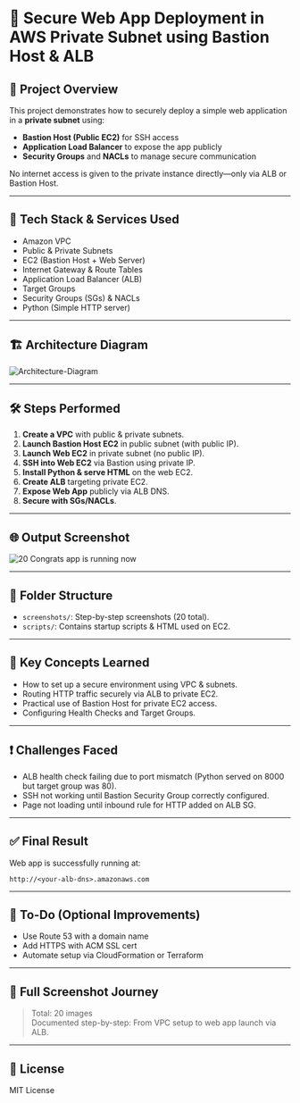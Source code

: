 # 🔐 Secure Web App Deployment in AWS Private Subnet using Bastion Host & ALB

## 🧠 Project Overview

This project demonstrates how to securely deploy a simple web application in a **private subnet** using:
- **Bastion Host (Public EC2)** for SSH access
- **Application Load Balancer** to expose the app publicly
- **Security Groups** and **NACLs** to manage secure communication

No internet access is given to the private instance directly—only via ALB or Bastion Host.

---

## 🚀 Tech Stack & Services Used

- Amazon VPC
- Public & Private Subnets
- EC2 (Bastion Host + Web Server)
- Internet Gateway & Route Tables
- Application Load Balancer (ALB)
- Target Groups
- Security Groups (SGs) & NACLs
- Python (Simple HTTP server)

---

## 🏗️ Architecture Diagram

![Architecture-Diagram](https://github.com/user-attachments/assets/25c49c5e-9e21-4c1c-a01e-f3827039cd0c)

---

## 🛠️ Steps Performed

1. **Create a VPC** with public & private subnets.
2. **Launch Bastion Host EC2** in public subnet (with public IP).
3. **Launch Web EC2** in private subnet (no public IP).
4. **SSH into Web EC2** via Bastion using private IP.
5. **Install Python & serve HTML** on the web EC2.
6. **Create ALB** targeting private EC2.
7. **Expose Web App** publicly via ALB DNS.
8. **Secure with SGs/NACLs**.

---

## 🌐 Output Screenshot

![20  Congrats app is running now](https://github.com/user-attachments/assets/c00c02c1-fa6c-440c-87c5-a33d39dd0a96)

---

## 📁 Folder Structure

- `screenshots/`: Step-by-step screenshots (20 total).
- `scripts/`: Contains startup scripts & HTML used on EC2.

---

## 🤯 Key Concepts Learned

- How to set up a secure environment using VPC & subnets.
- Routing HTTP traffic securely via ALB to private EC2.
- Practical use of Bastion Host for private EC2 access.
- Configuring Health Checks and Target Groups.

---

## ❗ Challenges Faced

- ALB health check failing due to port mismatch (Python served on 8000 but target group was 80).
- SSH not working until Bastion Security Group correctly configured.
- Page not loading until inbound rule for HTTP added on ALB SG.

---

## ✅ Final Result

Web app is successfully running at:
```
http://<your-alb-dns>.amazonaws.com
```

---

## 📌 To-Do (Optional Improvements)

- Use Route 53 with a domain name
- Add HTTPS with ACM SSL cert
- Automate setup via CloudFormation or Terraform

---

## 📸 Full Screenshot Journey

> Total: 20 images  
Documented step-by-step: From VPC setup to web app launch via ALB.

---

## 📄 License

MIT License
